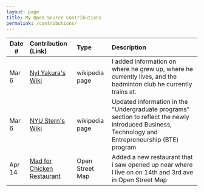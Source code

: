```yaml
---
layout: page
title: My Open Source Contributions
permalink: /contributions/
---
```


<!--
Type of the contribution should be "Wikipedia edit", "OpenStreet Map feature", "Documentation", "Course website", "Blog",
"Browser Add-on", etc.

The description should include a brief summary of what you did.

The link should bring us to a public page that shows your contribution. 

Replace the first row with your own contribution. 

-->





| Date #       | Contribution (Link)  | Type  | Description |
|---|:---|:---|:---|
| Mar 6   | [Nyl Yakura's Wiki](https://en.wikipedia.org/wiki/Nyl_Yakura)  | wikipedia page   |   I added information on where he grew up, where he currently lives, and the badminton club he currently trains at.    |
|  Mar 6   |  [NYU Stern's Wiki](https://en.wikipedia.org/wiki/New_York_University_Stern_School_of_Business#Undergraduate_programs)   |  wikipedia page   |  Updated information in the "Undergraduate programs" section to reflect the newly introduced Business, Technology and Entrepreneurship (BTE) program   |
|  Apr 14  |  [Mad for Chicken Restaurant](https://www.openstreetmap.org/edit#map=21/40.73260/-73.98591)   |   Open Street Map  |   Added a new restaurant that i saw opened up near where I live on on 14th and 3rd ave in Open Street Map   |
